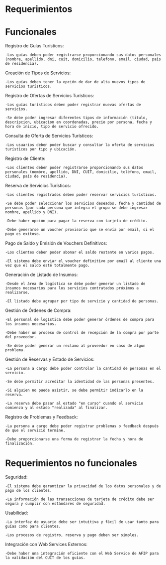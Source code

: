 # Requerimientos

# Funcionales

Registro de Guías Turísticos:

    -Los guías deben poder registrarse proporcionando sus datos personales (nombre, apellido, dni, cuit, domicilio, telefono, email, ciudad, pais de residencia).

Creación de Tipos de Servicios:

    -Los guías deben tener la opción de dar de alta nuevos tipos de servicios turísticos.

Registro de Ofertas de Servicios Turísticos:

    -Los guías turísticos deben poder registrar nuevas ofertas de servicios.

    -Se debe poder ingresar diferentes tipos de información (titulo, descripcion, ubicacion en coordenadas, precio por persona, fecha y hora de inicio, tipo de servicio ofrecido.

Consulta de Oferta de Servicios Turísticos:

    -Los usuarios deben poder buscar y consultar la oferta de servicios turísticos por tipo y ubicación.

Registro de Cliente:

    -Los clientes deben poder registrarse proporcionando sus datos personales (nombre, apellido, DNI, CUIT, domicilio, teléfono, email, ciudad, país de residencia).

Reserva de Servicios Turísticos:

    -Los clientes registrados deben poder reservar servicios turísticos.
  
    -Se debe poder seleccionar los servicios deseados, fecha y cantidad de personas (por cada persona que integra el grupo se debe ingresar nombre, apellido y DNI).
  
    -Debe haber opción para pagar la reserva con tarjeta de crédito.
  
    -Debe generarse un voucher provisorio que se envía por email, si el pago es exitoso.

Pago de Saldo y Emisión de Vouchers Definitivos:

    -Los clientes deben poder abonar el saldo restante en varios pagos.
  
    -El sistema debe enviar el voucher definitivo por email al cliente una vez que el saldo esté totalmente pago.

Generación de Listado de Insumos:

    -Desde el área de logística se debe poder generar un listado de insumos necesarios para los servicios contratados próximos a realizarse.
  
    -El listado debe agrupar por tipo de servicio y cantidad de personas.

Gestión de Órdenes de Compra:

    -El personal de logística debe poder generar órdenes de compra para los insumos necesarios.
  
    -Debe haber un proceso de control de recepción de la compra por parte del proveedor.
  
    -Se debe poder generar un reclamo al proveedor en caso de algun problema.

Gestión de Reservas y Estado de Servicios:

    -La persona a cargo debe poder controlar la cantidad de personas en el servicio.
  
    -Se debe permitir acreditar la identidad de las personas presentes.
  
    -Si alguien no puede asistir, se debe permitir indicarlo en la reserva.

    -La reserva debe pasar al estado "en curso" cuando el servicio comienza y al estado "realizada" al finalizar.

Registro de Problemas y Feedback:

    -La persona a cargo debe poder registrar problemas o feedback después de que el servicio termine.
  
    -Debe proporcionarse una forma de registrar la fecha y hora de finalización.

# Requerimientos no funcionales

Seguridad:

    -El sistema debe garantizar la privacidad de los datos personales y de pago de los clientes.
  
    -La información de las transacciones de tarjeta de crédito debe ser segura y cumplir con estándares de seguridad.

Usabilidad:

    -La interfaz de usuario debe ser intuitiva y fácil de usar tanto para guías como para clientes.
  
    -Los procesos de registro, reserva y pago deben ser simples.

Integración con Web Services Externos:

    -Debe haber una integración eficiente con el Web Service de AFIP para la validación del CUIT de los guías.
